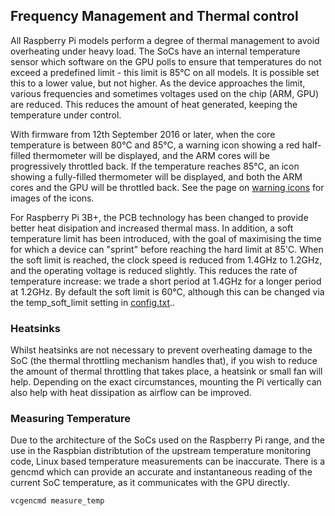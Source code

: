## Frequency Management and Thermal control

All Raspberry Pi models perform a degree of thermal management to avoid overheating under heavy load. The SoCs have an internal temperature sensor which software on the GPU polls to ensure that temperatures do not exceed a predefined limit - this limit is 85°C on all models. It is possible set this to a lower value, but not higher. As the device approaches the limit, various frequencies and sometimes voltages used on the chip (ARM, GPU) are reduced. This reduces the amount of heat generated, keeping the temperature under control.

With firmware from 12th September 2016 or later, when the core temperature is between 80°C and 85°C, a warning icon showing a red half-filled thermometer will be displayed, and the ARM cores will be progressively throttled back. If the temperature reaches 85°C, an icon showing a fully-filled thermometer will be displayed, and both the ARM cores and the GPU will be throttled back. See the page on [warning icons](../../configuration/warning-icons.md) for images of the icons.

For Raspberry Pi 3B+, the PCB technology has been changed to provide better heat disipation and increased thermal mass. In addition, a soft temperature limit has been introduced, with the goal of maximising the time for which a device can "sprint" before reaching the hard limit at 85'C. When the soft limit is reached, the clock speed is reduced from 1.4GHz to 1.2GHz, and the operating voltage is reduced slightly. This reduces the rate of temperature increase: we trade a short period at 1.4GHz for a longer period at 1.2GHz. By default the soft limit is 60°C, although this can be changed via the temp_soft_limit setting in [config.txt](../../configuration/config-txt/overclocking.md).. 

### Heatsinks

Whilst heatsinks are not necessary to prevent overheating damage to the SoC (the thermal throttling mechanism handles that), if you wish to reduce the amount of thermal throttling that takes place, a heatsink or small fan will help. Depending on the exact circumstances, mounting the Pi vertically can also help with heat dissipation as airflow can be improved.

### Measuring Temperature

Due to the architecture of the SoCs used on the Raspberry Pi range, and the use in the Raspbian distribtution of the upstream temperature monitoring code, Linux based temperature measurements can be inaccurate. There is a gencmd which can provide an accurate and instantaneous reading of the current SoC temperature, as it communicates with the GPU directly. 

```vcgencmd measure_temp```
